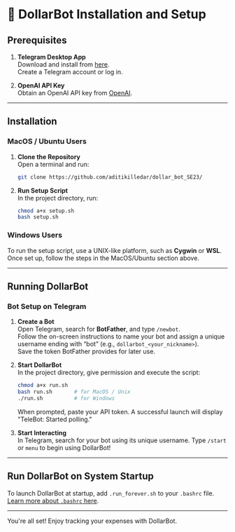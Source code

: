 
# 🚀 DollarBot Installation and Setup

## Prerequisites
1. **Telegram Desktop App**  
   Download and install from [here](https://desktop.telegram.org/).  
   Create a Telegram account or log in.

2. **OpenAI API Key**  
   Obtain an OpenAI API key from [OpenAI](https://platform.openai.com/signup).

---

## Installation

### MacOS / Ubuntu Users
1. **Clone the Repository**  
   Open a terminal and run:
   ```bash
   git clone https://github.com/aditikilledar/dollar_bot_SE23/
   ```
2. **Run Setup Script**  
   In the project directory, run:
   ```bash
   chmod a+x setup.sh
   bash setup.sh
   ```

### Windows Users
   To run the setup script, use a UNIX-like platform, such as **Cygwin** or **WSL**.
   Once set up, follow the steps in the MacOS/Ubuntu section above.

---

## Running DollarBot

### Bot Setup on Telegram
1. **Create a Bot**  
   Open Telegram, search for **BotFather**, and type `/newbot`.  
   Follow the on-screen instructions to name your bot and assign a unique username ending with “bot” (e.g., `dollarbot_<your_nickname>`).  
   Save the token BotFather provides for later use.

2. **Start DollarBot**  
   In the project directory, give permission and execute the script:
   ```bash
   chmod a+x run.sh
   bash run.sh       # for MacOS / Unix
   ./run.sh          # for Windows
   ```
   When prompted, paste your API token. A successful launch will display "TeleBot: Started polling."

3. **Start Interacting**  
   In Telegram, search for your bot using its unique username. Type `/start` or `menu` to begin using DollarBot!

---

## Run DollarBot on System Startup
To launch DollarBot at startup, add `.run_forever.sh` to your `.bashrc` file. [Learn more about `.bashrc` here](https://example-link.com).

--- 

You're all set! Enjoy tracking your expenses with DollarBot.
